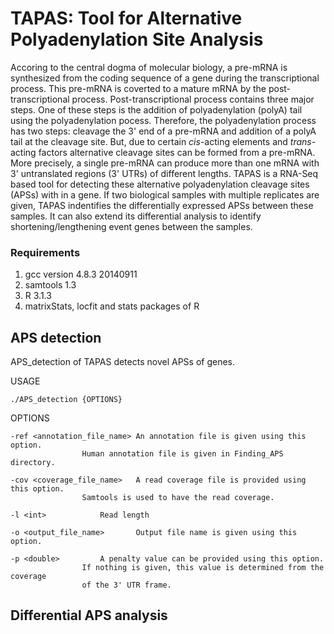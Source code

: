 # TAPAS: Tool for Alternative Polyadenylation Site Analysis

Accoring to the central dogma of molecular biology, a pre-mRNA is synthesized from the coding sequence of a gene during the transcriptional process. This pre-mRNA is coverted to a mature mRNA by the post-transcriptional process. Post-transcriptional process contains three major steps. One of these steps is the addition of polyadenylation (polyA) tail using the polyadenylation pocess. Therefore, the polyadenylation process has two steps: cleavage the 3' end of a pre-mRNA and addition of a polyA tail at the cleavage site. But, due to certain *cis*-acting elements and *trans*-acting factors alternative cleavage sites can be formed from a pre-mRNA. More precisely, a single pre-mRNA can produce more than one mRNA with 3' untranslated regions (3' UTRs) of different lengths. TAPAS is a RNA-Seq based tool for detecting these alternative polyadenylation cleavage sites (APSs) with in a gene. If two biological samples with multiple replicates are given, TAPAS indentifies the differentially expressed APSs between these samples. It can also extend its differential analysis to identify shortening/lengthening event genes between the samples.

### Requirements
1. gcc version 4.8.3 20140911
2. samtools 1.3
3. R 3.1.3
4. matrixStats, locfit and stats packages of R

## APS detection
APS_detection of TAPAS detects novel APSs of genes.

USAGE

	./APS_detection {OPTIONS}

OPTIONS

	-ref <annotation_file_name>	An annotation file is given using this option. 
					Human annotation file is given in Finding_APS directory.

	-cov <coverage_file_name>	A read coverage file is provided using this option.
					Samtools is used to have the read coverage.

	-l <int>			Read length

	-o <output_file_name>		Output file name is given using this option.

	-p <double>			A penalty value can be provided using this option.
					If nothing is given, this value is determined from the coverage
					of the 3' UTR frame.

## Differential APS analysis
